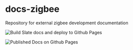 # docs-zigbee
Repository for external zigbee development documentation

![Build Slate docs and deploy to Github Pages](https://github.com/control4/docs-zigbee/workflows/Build%20Slate%20docs%20and%20deploy%20to%20Github%20Pages/badge.svg)

![Published Docs on Github Pages](https://control4.github.io/docs-zigbee/)
